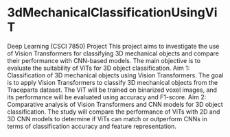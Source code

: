 # 3dMechanicalClassificationUsingViT

Deep Learning (CSCI 7850) Project
This project aims to investigate the use of Vision Transformers for classifying 3D mechanical objects and compare their performance with CNN-based models. The main objective is to evaluate the suitability of ViTs for 3D object classification.
Aim 1: Classification of 3D mechanical objects using Vision Transformers. The goal is to apply Vision Transformers to classify 3D mechanical objects from the Traceparts dataset. The ViT will be trained on binarized voxel images, and its performance will be evaluated using accuracy and F1-score.
Aim 2: Comparative analysis of Vision Transformers and CNN models for 3D object classification. The study will compare the performance of ViTs with 2D and 3D CNN models to determine if ViTs can match or outperform CNNs in terms of classification accuracy and feature representation.
